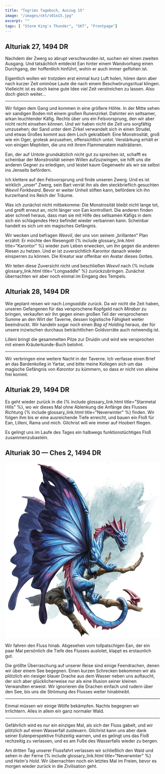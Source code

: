 ```yaml
---
title: "Togrims Tagebuch, Auszug 15"
image: "/images/skt/s01e15.jpg"
excerpt: ""
tags: [ "Storm King's Thunder", "SKT", "Frontpage"]
---
```


## Alturiak 27, 1494 DR

Nachdem der Zwerg so abrupt verschwunden ist, suchen wir einen zweiten Ausgang. Und tatsächlich
entdeckt Ean hinter einem Wandvorhang einen Durchgang, der hoffentlich hinführt, wohin er auch
immer geflohen ist.

Eigentlich wollen wir trotzdem erst einmal kurz Luft holen, hören dann aber nach kurzer Zeit ominöse
Laute die nach einem Beschwörungsritual klingen. Vielleicht ist es doch keine gute Idee viel Zeit
verstreichen zu lassen. Also doch gleich weiter...

---

Wir folgen dem Gang und kommen in eine größere Höhle. In der Mitte sehen wir sandigen Boden mit
einem großen Runenzirkel. Dahinter ein seltsamer, arkan leuchtender Käfig. Rechts über uns ein
Felsvorsprung, den wir aber nicht recht einsehen können. Und wir haben nicht die Zeit uns sorgfältig
umzusehen; der Sand unter dem Zirkel verwandelt sich in einen Strudel, und etwas Großes kommt aus
dem Loch gekrabbelt: Eine Monstrosität, groß wie ein Oger, grotesk anzusehen, offensichtlich untot.
Verstärkung erhält er von einigen Mephiten, die uns mit ihrem Flammenatem malträtieren.

Ean, der auf Untote grundsätzlich nicht gut zu sprechen ist, schafft es scheinbar der Monstrosität
seinen Willen aufzuzwingen, sie hilft uns die anderen Gegner zu erledigen, und leistet kaum
Gegenwehr als wir sie selbst ins Jenseits befördern.

Ich klettere auf den Felsvorsprung und finde unseren Zwerg. Und es ist wirklich „unser“ Zwerg,
sein Bart verrät ihn als den steckbrieflich gesuchten *Weevil Forkbeard*. Bevor er weiter Unheil
stiften kann, befördere ich ihn kurzerhand ins Reich der Träume.

Was ich zunächst nicht mitbekomme: Die Monstrosität bleibt nicht lange tot, und greift erneut an, 
nicht länger von Ean kontrolliert.  Die anderen finden aber schnell heraus, dass man sie mit Hilfe
des seltsamen Käfigs in dem sich ein schlagendes Herz befindet wieder verbannen kann. Scheinbar
handelt es sich um ein magisches Gefängnis.

Wir wecken und befragen *Weevil*, der uns von seinem „brillanten“ Plan erzählt: Er möchte den
Riesengott {% include glossary_link.html title="Karontor" %} wieder zum Leben erwecken, um ihn
gegen die anderen Riesen zu hetzen. Und er ist zuversichtlich Karontor danach wieder einsperren zu
können. Die Kreatur war offenbar ein Avatar dieses Gottes.

Wir teilen diese Zuversicht nicht und beschließen *Weevil* nach {% include glossary_link.html
title="Longsaddle" %} zurückzubringen. Zunächst übernachten wir aber noch einmal im Eingang des
Tempels.


## Alturiak 28, 1494 DR

Wie geplant reisen wir nach *Longsaddle* zurück. Da wir nicht die Zeit haben, unseren Gefangenen
für das versprochene Kopfgeld nach *Mirabar* zu bringen, verkaufen wir ihn gegen einen großen Teil
der versprochenen Summe an den Wirt der Taverne, dessen logistische Fähigkeit weiter beeindruckt.
Wir handeln sogar noch einen *Bag of Holding* heraus, der für unsere inzwischen durchaus
beträchtlichen Goldvorräte auch notwendig ist.

Lilleni bringt die gesammelten Pilze zur Druidin und wird wie versprochen mit einem
Kräuterkunde-Buch belohnt.

---

Wir verbringen eine weitere Nacht in der Taverne. Ich verfasse einen Brief an das Bardenkolleg in
Yartar, und bitte meine Kollegen sich um das magische Gefängnis von *Karontor* zu kümmern, so
dass er nicht von alleine frei kommt.


## Alturiak 29, 1494 DR

Es geht wieder zurück in die {% include glossary_link.html title="Starmetal Hills" %}, wo wir
dieses Mal ohne Ablenkung die Anfänge des Flusses Richtung {% include glossary_link.html
title="Neverwinter" %} finden. Wir folgen ihm bis er eine ausreichende Tiefe erreicht, und
bauen ein Floß für Ean, Lilleni, Rama und mich. Gilchrist will wie immer auf Hoobert fliegen.

Es gelingt uns im Laufe des Tages ein halbwegs funktionstüchtiges Floß zusammenzubasteln.


## Alturiak 30 — Ches 2, 1494 DR

<img src='/images/skt/fairie-dragon.jpg' class="image-right" />

Wir fahren den Fluss hinab. Abgesehen vom tollpatschigen Ean, der ein paar Mal persönlich die Tiefe
des Flusses auslotet, klappt es erstaunlich gut.

Die größte Überraschung auf unserer Reise sind einige Feendrachen, denen wir über einem See
begegnen. Einen kurzen Schrecken bekommen wir als plötzlich ein riesiger blauer Drache aus
dem Wasser neben uns auftaucht, der sich aber glücklicherweise nur als eine Illusion seiner kleinen
Verwandten erweist. Wir ignorieren die Drachen einfach und rudern über den See, bis uns die Strömung
des Flusses weiter hinabtreibt.

---

Einmal müssen wir einige Wölfe bekämpfen. Nachts begegnen wir Irrlichtern. Alles in allem ein ganz
normaler Wald.

---

Gefährlich wird es nur ein einziges Mal, als sich der Fluss gabelt, und wir plötzlich auf einen
Wasserfall zusteuern.  Gilchrist kann uns aber dank seiner Eulenperspektive frühzeitig warnen, und
es gelingt uns das Floß rechzeitig zu verlassen, und es am Fuße des Wasserfalls wieder zu bergen.

Am dritten Tag unserer Flussfahrt verlassen wir schließlich den Wald und sehen in der Ferne {% include
glossary_link.html title="Neverwinter" %} und *Helm's Hold*. Wir übernachten noch ein letztes Mal
im Freien, bevor es morgen wieder zurück in die Zivilisation geht.
